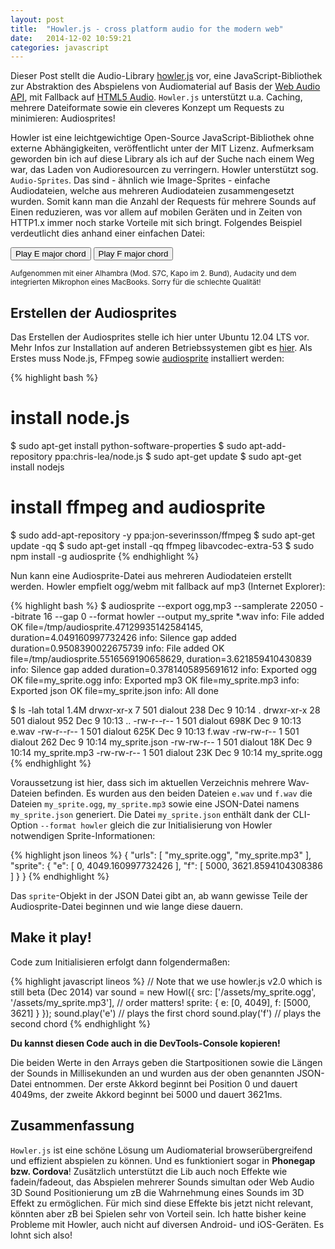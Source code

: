 ```yaml
---
layout: post
title:  "Howler.js - cross platform audio for the modern web"
date:   2014-12-02 10:59:21
categories: javascript
---
```


Dieser Post stellt die Audio-Library [howler.js](
http://howlerjs.com) vor, eine JavaScript-Bibliothek zur Abstraktion des Abspielens von Audiomaterial auf Basis der [Web Audio API](http://webaudio.github.io/web-audio-api/), mit Fallback auf [HTML5 Audio](https://html.spec.whatwg.org/#the-audio-element). `Howler.js` unterstützt u.a. Caching,  mehrere Dateiformate sowie ein cleveres Konzept um Requests zu minimieren: Audiosprites!



Howler ist eine leichtgewichtige Open-Source JavaScript-Bibliothek ohne externe Abhängigkeiten, veröffentlicht unter der MIT Lizenz. Aufmerksam geworden bin ich auf diese Library als ich auf der Suche nach einem Weg war, das Laden von Audioresourcen zu verringern. Howler unterstützt sog. `Audio-Sprites`. Das sind - ähnlich wie Image-Sprites - einfache Audiodateien, welche aus mehreren Audiodateien zusammengesetzt wurden. Somit kann man die Anzahl der Requests für mehrere Sounds auf Einen reduzieren, was vor allem auf mobilen Geräten und in Zeiten von HTTP1.x immer noch starke Vorteile mit sich bringt. Folgendes Beispiel verdeutlicht dies anhand einer einfachen Datei:

<div>
<button id="play_1">Play E major chord</button>
<button id="play_2">Play F major chord</button>
<span id="play-log"></span>
<p><small>Aufgenommen mit einer Alhambra (Mod. S7C, Kapo im 2. Bund), Audacity und dem integrierten Mikrophon eines MacBooks. Sorry für die schlechte Qualität!</small></p>
</div>

## Erstellen der Audiosprites ##

Das Erstellen der Audiosprites stelle ich hier unter Ubuntu 12.04 LTS vor. Mehr Infos zur Installation auf anderen Betriebssystemen gibt es [hier](https://github.com/tonistiigi/audiosprite#installation). Als Erstes muss Node.js, FFmpeg sowie [audiosprite](https://github.com/tonistiigi/audiosprite) installiert werden:

{% highlight bash %}
# install node.js
$ sudo apt-get install python-software-properties
$ sudo apt-add-repository ppa:chris-lea/node.js
$ sudo apt-get update
$ sudo apt-get install nodejs

# install ffmpeg and audiosprite
$ sudo add-apt-repository -y ppa:jon-severinsson/ffmpeg
$ sudo apt-get update -qq
$ sudo apt-get install -qq ffmpeg libavcodec-extra-53
$ sudo npm install -g audiosprite
{% endhighlight %}

Nun kann eine Audiosprite-Datei aus mehreren Audiodateien erstellt werden. Howler empfielt ogg/webm mit fallback auf mp3 (Internet Explorer):

{% highlight bash %}
$ audiosprite --export ogg,mp3 --samplerate 22050 --bitrate 16 --gap 0 --format howler --output my_sprite *.wav
info: File added OK file=/tmp/audiosprite.47129935142584145, duration=4.049160997732426
info: Silence gap added duration=0.9508390022675739
info: File added OK file=/tmp/audiosprite.5516569190658629, duration=3.621859410430839
info: Silence gap added duration=0.3781405895691612
info: Exported ogg OK file=my_sprite.ogg
info: Exported mp3 OK file=my_sprite.mp3
info: Exported json OK file=my_sprite.json
info: All done

$ ls -lah
total 1.4M
drwxr-xr-x  7 501 dialout  238 Dec  9 10:14 .
drwxr-xr-x 28 501 dialout  952 Dec  9 10:13 ..
-rw-r--r--  1 501 dialout 698K Dec  9 10:13 e.wav
-rw-r--r--  1 501 dialout 625K Dec  9 10:13 f.wav
-rw-rw-r--  1 501 dialout  262 Dec  9 10:14 my_sprite.json
-rw-rw-r--  1 501 dialout  18K Dec  9 10:14 my_sprite.mp3
-rw-rw-r--  1 501 dialout  23K Dec  9 10:14 my_sprite.ogg
{% endhighlight %}

Voraussetzung ist hier, dass sich im aktuellen Verzeichnis mehrere Wav-Dateien befinden. Es wurden aus den beiden Dateien `e.wav` und `f.wav` die Dateien `my_sprite.ogg`, `my_sprite.mp3` sowie eine JSON-Datei namens `my_sprite.json` generiert. Die Datei `my_sprite.json` enthält dank der CLI-Option `--format howler` gleich die zur Initialisierung von Howler notwendigen Sprite-Informationen:

{% highlight json lineos %}
{
  "urls": [
    "my_sprite.ogg",
    "my_sprite.mp3"
  ],
  "sprite": {
    "e": [
      0,
      4049.160997732426
    ],
    "f": [
      5000,
      3621.8594104308386
    ]
  }
}
{% endhighlight %}

Das `sprite`-Objekt in der JSON Datei gibt an, ab wann gewisse Teile der Audiosprite-Datei beginnen und wie lange diese dauern.

## Make it play! ##

Code zum Initialisieren erfolgt dann folgendermaßen:

{% highlight javascript lineos %}
// Note that we use howler.js v2.0 which is still beta (Dec 2014)
var sound = new Howl({
    src: ['/assets/my_sprite.ogg', '/assets/my_sprite.mp3'], // order matters!
    sprite: {
        e: [0, 4049],
        f: [5000, 3621]
    }
});
sound.play('e') // plays the first chord
sound.play('f') // plays the second chord
{% endhighlight %}

__Du kannst diesen Code auch in die DevTools-Console kopieren!__

Die beiden Werte in den Arrays geben die Startpositionen sowie die Längen der Sounds in Millisekunden an und wurden aus der oben genannten JSON-Datei entnommen. Der erste Akkord beginnt bei Position 0 und dauert 4049ms, der zweite Akkord beginnt bei 5000 und dauert 3621ms.

## Zusammenfassung ##

`Howler.js` ist eine schöne Lösung um Audiomaterial browserübergreifend und effizient abspielen zu können. Und es funktioniert sogar in __Phonegap bzw. Cordova__! Zusätzlich unterstützt die Lib auch noch Effekte wie fadein/fadeout, das Abspielen mehrerer Sounds simultan oder Web Audio 3D Sound Positionierung um zB die Wahrnehmung eines Sounds im 3D Effekt zu ermöglichen. Für mich sind diese Effekte bis jetzt nicht relevant, könnten aber zB bei Spielen sehr von Vorteil sein. Ich hatte bisher keine Probleme mit Howler, auch nicht auf diversen Android- und iOS-Geräten. Es lohnt sich also!

